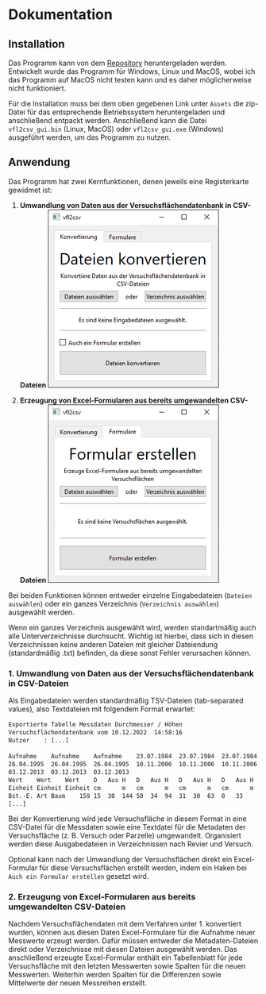 # Dokumentation

## Installation

Das Programm kann von dem [Repository](https://github.com/davidhi7/vfl2csv/releases/latest) heruntergeladen werden.
Entwickelt wurde das Programm für Windows, Linux und MacOS, wobei ich das Programm auf MacOS nicht testen kann und es
daher möglicherweise nicht funktioniert.

Für die Installation muss bei dem oben gegebenen Link unter `Assets` die zip-Datei für das entsprechende Betriebssystem
heruntergeladen und anschließend entpackt werden.
Anschließend kann die Datei `vfl2csv_gui.bin` (Linux, MacOS) oder `vfl2csv_gui.exe` (Windows) ausgeführt werden, um das
Programm zu nutzen.

## Anwendung

Das Programm hat zwei Kernfunktionen, denen jeweils eine Registerkarte gewidmet ist:

1. **Umwandlung von Daten aus der Versuchsflächendatenbank in CSV-Dateien**
   ![Konvertierungs-Registerkarte](screenshots/screenshot-convert.png)

2. **Erzeugung von Excel-Formularen aus bereits umgewandelten CSV-Dateien**
   ![Formulare-Registerkarte](screenshots/screenshot-forms.png)

Bei beiden Funktionen können entweder einzelne Eingabedateien (`Dateien auswählen`) oder ein ganzes
Verzeichnis (`Verzeichnis auswählen`) ausgewählt werden.

Wenn ein ganzes Verzeichnis ausgewählt wird, werden standartmäßig auch alle Unterverzeichnisse durchsucht.
Wichtig ist hierbei, dass sich in diesen Verzeichnissen keine anderen Dateien mit gleicher Dateiendung (standardmäßig
.txt) befinden, da diese sonst Fehler verursachen können.

### 1. Umwandlung von Daten aus der Versuchsflächendatenbank in CSV-Dateien

Als Eingabedateien werden standardmäßig TSV-Dateien (tab-separated values), also Textdateien mit folgendem Format
erwartet:

```
Exportierte Tabelle Messdaten Durchmesser / Höhen
Versuchsflächendatenbank vom 10.12.2022  14:58:16
Nutzer    : [...]

Aufnahme	Aufnahme	Aufnahme	23.07.1984	23.07.1984	23.07.1984	26.04.1995	26.04.1995	26.04.1995	10.11.2006	10.11.2006	10.11.2006	03.12.2013	03.12.2013	03.12.2013	
Wert	Wert	Wert	D	Aus	H	D	Aus	H	D	Aus	H	D	Aus	H	
Einheit	Einheit	Einheit	cm		m	cm		m	cm		m	cm		m	
Bst.-E.	Art	Baum	159	15	30	144	50	34	94	31	30	63	0	33
[...]
```

Bei der Konvertierung wird jede Versuchsfläche in diesem Format in eine CSV-Datei für die Messdaten sowie eine Textdatei
für die Metadaten der Versuchsfläche (z. B. Versuch oder Parzelle) umgewandelt.
Organisiert werden diese Ausgabedateien in Verzeichnissen nach Revier und Versuch.

Optional kann nach der Umwandlung der Versuchsflächen direkt ein Excel-Formular für diese Versuchsflächen erstellt
werden, indem ein Haken bei `Auch ein Formular erstellen` gesetzt wird.

### 2. Erzeugung von Excel-Formularen aus bereits umgewandelten CSV-Dateien

Nachdem Versuchsflächendaten mit dem Verfahren unter 1. konvertiert wurden, können aus diesen Daten Excel-Formulare für
die Aufnahme neuer Messwerte erzeugt werden.
Dafür müssen entweder die Metadaten-Dateien direkt oder Verzeichnisse mit diesen Dateien ausgewählt werden.
Das anschließend erzeugte Excel-Formular enthält ein Tabellenblatt für jede Versuchsfläche mit den letzten Messwerten
sowie Spalten für die neuen Messwerten. Weiterhin werden Spalten für die Differenzen sowie Mittelwerte der neuen
Messreihen erstellt.
